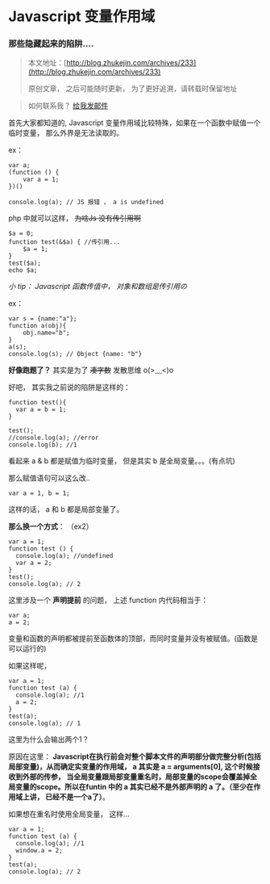 # Javascript 变量作用域
 
### 那些隐藏起来的陷阱....


>本文地址：[http://blog.zhukejin.com/archives/233](http://blog.zhukejin.com/archives/233)
>
>原创文章， 之后可能随时更新， 为了更好追溯，请转载时保留地址

>如何联系我？ [给我发邮件](mailto:zhukejin@msn.com)


首先大家都知道的, Javascript 变量作用域比较特殊，如果在一个函数中赋值一个临时变量， 那么外界是无法读取的。

ex：

	var a;
	(function () {
		var a = 1;
	})()
	
	console.log(a); // JS 报错 ， a is undefined


php 中就可以这样， <del>为啥Js 没有传引用啊</del>

	$a = 0;
	function test(&$a) { //传引用...
	    $a = 1;
	}
	test($a);
	echo $a;


*小 tip： Javascript 函数传值中， 对象和数组是传引用の*

ex：

	var s = {name:"a"};
	function a(obj){
	 	obj.name="b";
	}
	a(s);
	console.log(s); // Object {name: "b"}

**好像跑题了？**  其实是为了 <del>凑字数</del> 发散思维 o(>﹏<)o


好吧， 其实我之前说的陷阱是这样的：

	function test(){
	  var a = b = 1;
	}
	
	test();
	//console.log(a); //error
	console.log(b); //1

看起来 a & b 都是赋值为临时变量， 但是其实 b 是全局变量。。。(有点坑)

那么赋值语句可以这么改..
	
	var a = 1, b = 1;

这样的话， a 和 b 都是局部变量了。

**那么换一个方式**： （ex2）

	var a = 1;
	function test () {
	  console.log(a); //undefined
	  var a = 2;
	}
	test();
	console.log(a); // 2

这里涉及一个 **声明提前** 的问题， 上述 function 内代码相当于：

	var a;
	a = 2;

变量和函数的声明都被提前至函数体的顶部，而同时变量并没有被赋值。(函数是可以运行的)

	

如果这样呢， 

	var a = 1;
	function test (a) {
	  console.log(a); //1
	  a = 2;
	}
	test(a);
	console.log(a); // 1

这里为什么会输出两个1？

原因在这里： **Javascript在执行前会对整个脚本文件的声明部分做完整分析(包括局部变量)，从而确定实变量的作用域， a 其实是  a = arguments[0], 这个时候接收到外部的传参， 当全局变量跟局部变量重名时，局部变量的scope会覆盖掉全局变量的scope。所以在funtin 中的 a 其实已经不是外部声明的 a 了。（至少在作用域上讲， 已经不是一个a了）**。

如果想在重名时使用全局变量， 这样...

	var a = 1;
	function test (a) {
	  console.log(a); //1
	  window.a = 2;
	}
	test(a);
	console.log(a); // 2
